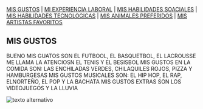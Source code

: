 [MIS GUSTOS](Mis_gustos.md) | [MI EXPERIENCIA LABORAL](Mi_experiencia_laboral.md) | [MIS HABILIDADES SOACIALES](Mis_habilidades_sociales.md) | [MIS HABILIDADES TECNOLOGICAS](Mis_habilidades_tecnológicas.md) | [MIS ANIMALES PREFERIDOS](mis_animales_preferidos.md) | [MIS ARTISTAS FAVORITOS](mis_artistas_favoritos.md)
## MIS GUSTOS

BUENO MIS GUATOS SON EL FUTBOOL, EL BASQUETBOL, EL LACROUSSE ME LLAMA LA ATENCIOSN EL TENIS Y EL BESISBOL
MIS GUSTOS EN LA COMIDA SON: LAS ENCHILADAS VERDES, CHILAQUILES ROJOS, PIZZA Y HAMBURGESAS
MIS GUSTOS MUSICALES SON: EL HIP HOP, EL RAP, ELNORTEÑO, EL POP Y LA BACHATA 
MIS GUSTOS EXTRAS SON LOS VIDEOJUEGOS Y LA LLUVIA

![texto alternativo](https://sn.astm.org/sites/default/files/spanish/images/ja15_spotlight.jpg)

